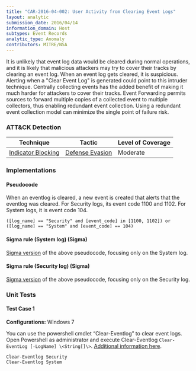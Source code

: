 ```yaml
---
title: "CAR-2016-04-002: User Activity from Clearing Event Logs"
layout: analytic
submission_date: 2016/04/14
information_domain: Host
subtypes: Event Records
analytic_type: Anomaly
contributors: MITRE/NSA
---
```


It is unlikely that event log data would be cleared during normal operations, and it is likely that malicious attackers may try to cover their tracks by clearing an event log. When an event log gets cleared, it is suspicious. Alerting when a "Clear Event Log" is generated could point to this intruder technique. Centrally collecting events has the added benefit of making it much harder for attackers to cover their tracks. Event Forwarding permits sources to forward multiple copies of a collected event to multiple collectors, thus enabling redundant event collection. Using a redundant event collection model can minimize the single point of failure risk.


### ATT&CK Detection
|Technique|Tactic|Level of Coverage|
|---|---|---|
|[Indicator Blocking](https://attack.mitre.org/techniques/T1054/)|[Defense Evasion](https://attack.mitre.org/tactics/TA0005/)|Moderate|


### Implementations

#### Pseudocode

When an eventlog is cleared, a new event is created that alerts that the eventlog was cleared. For Security logs, its event code 1100 and 1102. For System logs, it is event code 104.


```
([log_name] == "Security" and [event_code] in [1100, 1102]) or
([log_name] == "System" and [event_code] == 104)
```


#### Sigma rule (System log) (Sigma)


[Sigma version](https://github.com/Neo23x0/sigma/blob/master/rules/windows/builtin/win_susp_eventlog_cleared.yml) of the above pseudocode, focusing only on the System log.



#### Sigma rule (Security log) (Sigma)


[Sigma version](https://github.com/Neo23x0/sigma/blob/master/rules/windows/builtin/win_susp_security_eventlog_cleared.yml) of the above pseudocode, focusing only on the Security log.




### Unit Tests

#### Test Case 1

**Configurations:** Windows 7

You can use the powershell cmdlet “Clear-Eventlog” to clear event logs. Open Powershell as administrator and execute Clear-Eventlog `Clear-EventLog [-LogName] \<String[]\>`. [Additional information here](https://technet.microsoft.com/en-us/library/hh849789.aspx).

```
Clear-Eventlog Security
Clear-Eventlog System
```
